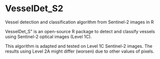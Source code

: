 # VesselDet_S2
Vessel detection and classification algorithm from Sentinel-2 images in R

VesselDet_S" is an open-source R package to detect and classify vessels using Sentinel-2 optical images (Level 1C). 

This algorithm is adapted and tested on Level 1C Sentinel-2 images. The results using Level 2A might differ (worsen) due to other values of pixels. 
